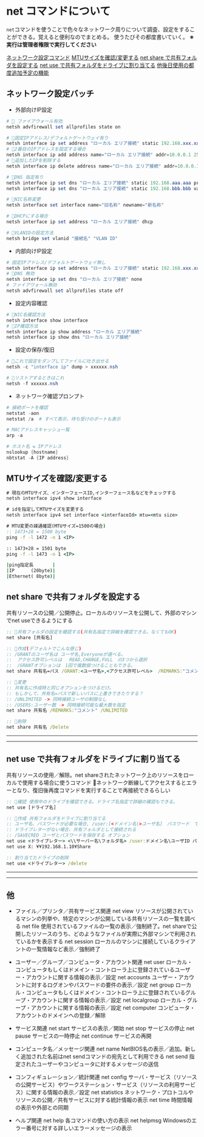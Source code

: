# net コマンドについて

`net`コマンドを使うことで色々なネットワーク周りについて調査、設定をすることができる。覚えると便利なのでまとめる。
使うたびその都度書いていく。
**※ 実行は管理者権限で実行してください**

[ネットワーク設定コマンド](#network)
[MTUサイズを確認/変更する](#mtu)
[net share で共有フォルダを設定する](#share)
[net use で共有フォルダをドライブに割り当てる](#use)
[他後日使用の都度追加予定の機能](#etc)

## <a name=network>ネットワーク設定バッチ</a>

- 外部向けIP設定

```powershell
# 🌟 ファイアウォール有効
netsh advfirewall set allprofiles state on

# 🌟固定IPアドレス/デフォルトゲートウェイ有り
netsh interface ip set address "ローカル エリア接続" static 192.168.xxx.xxx 255.255.255.0 192.168.yyy.yyy
# 🌟2番目のIPアドレスを設定する場合
netsh interface ip add address name="ローカル エリア接続" addr=10.0.0.1 255.255.255.224
# 🌟追加したIPを削除する
netsh interface ip delete address name="ローカル エリア接続" addr=10.0.0.1 mask=255.255.255.224

# 🌟DNS 指定有り
netsh interface ip set dns "ローカル エリア接続" static 192.168.aaa.aaa primary validate=no
netsh interface ip set dns "ローカル エリア接続" static 192.168.bbb.bbb validate=no

# 🌟NIC名称変更
netsh interface set interface name="旧名称" newname="新名称"

# 🌟DHCPにする場合
netsh interface ip set address "ローカル エリア接続" dhcp

# 🌟VLANIDの設定方法
netsh bridge set vlanid "接続名" "VLAN ID"
```

- 内部向けIP設定

```powershell
# 固定IPアドレス/デフォルトゲートウェイ無し
netsh interface ip set address "ローカル エリア接続" static 192.168.xxx.xxx 255.255.255.0 none
# 🌟DNS 無効
netsh interface ip set dns "ローカル エリア接続" none
# ファイアウォール無効
netsh advfirewall set allprofiles state off
```

- 設定内容確認

```powershell
# 🌟NIC名確認方法
netsh interface show interface
# 🌟IP確認方法
netsh interface ip show address "ローカル エリア接続"
netsh interface ip show dns "ローカル エリア接続"
```

- 設定の保存/復旧

```powershell
# 🌟これで設定をダンプしてファイルに吐き出せる
netsh -c "interface ip" dump > xxxxxx.nsh

# 🌟リストアするときはこれ
netsh -f xxxxxx.nsh
```

- ネットワーク確認プロンプト

```powershell
# 接続ポートを確認
netstat -aon
netstat /a  # すべて表示、待ち受けのポートも表示

# MACアドレスキャッシュ一覧
arp -a

# ホスト名 ⇆ IPアドレス
nslookup {hostname}
nbtstat -A {IP address}
```

## <a name=mtu>MTUサイズを確認/変更する</a>

```bat
# 現在のMTUサイズ、インターフェースID,インターフェース名などをチェックする
netsh interface ipv4 show interface

# idを指定してMTUサイズを変更する
netsh interface ipv4 set interface <interfaceId> mtu=<mtu size>

# MTU変更の疎通確認(MTUサイズ=1500の場合)
:: 1473+28 = 1500 byte
ping -f -l 1472 -n 1 <IP>

:: 1473+28 = 1501 byte
ping -f -l 1473 -n 1 <IP>

|ping指定長       |
|IP      (20byte)|
|Ethernet( 8byte)|
```

## <a name=share >net share で共有フォルダを設定する</a>

共有リソースの公開／公開停止。ローカルのリソースを公開して、外部のマシンでnet useできるようにする

```bat
:: 🌟共有フォルダの設定を確認する(共有名指定で詳細を確認できる。なくてもOK)
net share [共有名]

:: 🌟作成(デフォルトでこんな感じ)
:: /GRANTのユーザ名は ユーザ名,Everyoneが選べる。
::  アクセス許可レベルは　 READ,CHANGE,FULL　の3つから選択
::  /GRANTオプションは　1回で複数個つけることもできる。
net share 共有名=パス /GRANT:<ユーザ名>,<アクセス許可レベル>  /REMARKS:"コメント"

:: 🌟変更
:: 共有名に作成時と同じオプションをつけるだけ。
:: もしかして、共有名=パスで新しいパスに上書きできたりする？
:: /UNLIMITED -> 同時接続ユーザの制限なし
:: /USERS:ユーザー数 -> 同時接続可能な最大数を指定
net share 共有名 /REMARKS:"コメント" /UNLIMITED

:: 🌟削除
net share 共有名 /Delete 
```

---
---

## <a name=use>net use で共有フォルダをドライブに割り当てる</a>

共有リソースの使用／解除。net shareされたネットワーク上のリソースをローカルで使用する場合に使うコマンド
🚨ネットワーク断線してアクセスするとエラーとなり、復旧後再度コマンドを実行することで再接続できるらしい

```bat
:: 🌟確認 使用中のドライブを確認できる。ドライブ名指定で詳細の確認もできる。
net use [ドライブ名]

:: 🌟作成 共有フォルダをドライブに割り当てる
:: ユーザ名、パスワードが必要な場合, /user:[<ドメイン名\>ユーザ名]　パスワード　で接続できる。
:: ドライブレターがない場合、共有フォルダとして接続される
:: /SAVECRED ユーザとパスワードを保存する オプション
net use <ドライブレター> <\\サーバー名\フォルダ名> /user:ドメイン名\ユーザID パスワード
net use X: ¥¥192.168.1.10¥Share

:: 割り当てたドライブの削除
net use <ドライブレター> /delete
```

---
---

## <a name=etc>他</a>

- ファイル／プリンタ／共有サービス関連
net view リソースが公開されているマシンの列挙や、特定のマシンが公開している共有リソースの一覧を調べる
net file 使用されているファイルの一覧の表示／強制終了。net shareで公開したリソースのうち、どのようなファイルが実際に外部マシンで利用されているかを表示する
net session ローカルのマシンに接続しているクライアントの一覧情報など表示／強制終了

- ユーザー／グループ／コンピュータ・アカウント関連
net user ローカル・コンピュータもしくはドメイン・コントローラ上に登録されているユーザー・アカウントに関する情報の表示／設定
net accounts ユーザー・アカウントに対するログオンやパスワードの要件の表示／設定
net group ローカル・コンピュータもしくはドメイン・コントローラ上に登録されているグループ・アカウントに関する情報の表示／設定
net localgroup ローカル・グループ・アカウントに関する情報の表示／設定
net computer コンピュータ・アカウントのドメインへの登録／解除

- サービス関連
net start  サービスの表示／開始
net stop  サービスの停止
net pause  サービスの一時停止
net continue  サービスの再開

- コンピュータ名／メッセージ関連
net name NetBIOS名の表示／追加。新しく追加された名前はnet sendコマンドの宛先として利用できる
net send 指定されたユーザーやコンピュータに対するメッセージの送信

- コンフィギュレーション／統計関連
net config  サーバ・サービス（リソースの公開サービス）やワークステーション・サービス（リソースの利用サービス）に関する情報の表示／設定
net statistics  ネットワーク・プロトコルやリソースの公開／共有サービスに対する統計情報の表示
net time  時間情報の表示や外部との同期

- ヘルプ関連
net help  各コマンドの使い方の表示
net helpmsg  Windowsのエラー番号に対する詳しいエラーメッセージの表示

